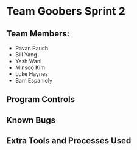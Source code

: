 # Team Goobers Sprint 2

## Team Members:
- Pavan Rauch
- Bill Yang
- Yash Wani
- Minsoo Kim
- Luke Haynes
- Sam Espanioly

## Program Controls

## Known Bugs

## Extra Tools and Processes Used
